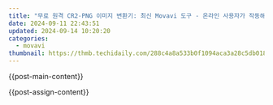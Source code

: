 ```yaml
---
title: "무료 원격 CR2-PNG 이미지 변환기: 최신 Movavi 도구 - 온라인 사용자가 작동해"
date: 2024-09-11 22:43:51
updated: 2024-09-14 10:20:20
categories:
  - movavi
thumbnail: https://thmb.techidaily.com/288c4a8a533b0f1094aca3a28c5db0188ea8b5a3c3aca95005c1c84fe62729c2.jpg
---
```


{{post-main-content}}

<ins class="adsbygoogle"
     style="display:block"
     data-ad-format="autorelaxed"
     data-ad-client="ca-pub-7571918770474297"
     data-ad-slot="1223367746"></ins>

{{post-assign-content}}

<ins class="adsbygoogle"
     style="display:block"
     data-ad-client="ca-pub-7571918770474297"
     data-ad-slot="8358498916"
     data-ad-format="auto"
     data-full-width-responsive="true"></ins>
